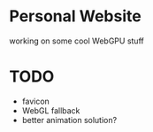 # Personal Website

working on some cool WebGPU stuff

# TODO
- favicon
- WebGL fallback
- better animation solution?